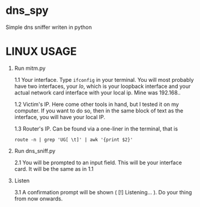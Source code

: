 # dns_spy
Simple dns sniffer writen in python

# LINUX USAGE

1. Run mitm.py
  
   1.1 Your interface. Type ```ifconfig``` in your terminal. You will most
                probably have two interfaces, your *lo*, which is your loopback interface
                and your actual network card interface with your local ip. Mine was
                192.168.<something>.<something>
   
   1.2 Victim's IP. Here come other tools in hand, but I tested it on my computer.
              If you want to do so, then in the same block of text as the interface, you
                will have your local IP.
   
   1.3 Router's IP. Can be found via a one-liner in the terminal, that is

       route -n | grep 'UG[ \t]' | awk '{print $2}'

3. Run dns_sniff.py

   2.1 You will be prompted to an input field. This will be your interface card.
        It will be the same as in 1.1
   
4. Listen

    3.1 A confirmation prompt will be shown ( [!] Listening... ). Do your thing from
        now onwards.
